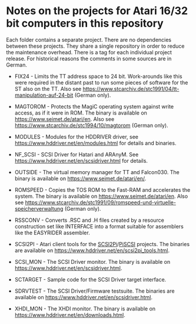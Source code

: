 # Notes on the projects for Atari 16/32 bit computers in this repository

Each folder contains a separate project. There are no dependencies between these projects. They share a single repository in order to reduce the maintenance overhead. There is a tag for each individual project release. For historical reasons the comments in some sources are in German.

- FIX24 - Limits the TT address space to 24 bit. Work-arounds like this were required in the distant past to run some pieces of software for the ST also on the TT. Also see https://www.stcarchiv.de/stc1991/04/tt-manipulation-auf-24-bit (German only).

- MAGTOROM - Protects the MagiC operating system against write access, as if it were in ROM. The binary is available on https://www.seimet.de/atari/en. Also see https://www.stcarchiv.de/stc1994/10/magtorom (German only).

- MODULES - Modules for the HDDRIVER driver, see https://www.hddriver.net/en/modules.html for details and binaries.

- NF_SCSI - SCSI Driver for Hatari and ARAnyM. See https://www.hddriver.net/en/scsidriver.html for details.

- OUTSIDE - The virtual memory manager for TT and Falcon030. The binary is available on https://www.seimet.de/atari/en/.

- ROMSPEED - Copies the TOS ROM to the Fast-RAM and accelerates the system. The binary is available on https://www.seimet.de/atari/en. Also see https://www.stcarchiv.de/stc1991/09/romspeed-und-virtuelle-speicherverwaltung (German only).

- RSSCONV - Converts .RSC and .H files created by a resource construction set like INTERFACE into a format suitable for assemblers like the EASYRIDER assembler.

- SCSI2PI - Atari client tools for the <a href="https://github.com/uweseimet/scsi2pi">SCSI2Pi</a>/<a href="https://github.com/PISCSI/piscsi">PiSCSI</a> projects. The binaries are available on https://www.hddriver.net/en/scsi2pi_tools.html.

- SCSI_MON - The SCSI Driver monitor. The binary is available on https://www.hddriver.net/en/scsidriver.html.

- SCTARGET - Sample code for the SCSI Driver target interface.

- SDRVTEST - The SCSI Driver/Firmware testsuite. The binaries are available on https://www.hddriver.net/en/scsidriver.html.

- XHDI_MON - The XHDI monitor. The binary is available on https://www.hddriver.net/en/downloads.html.
